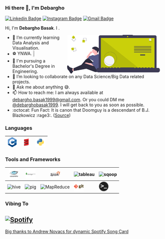 ### Hi there 👋, I'm Debargho

<!--
**Debargho99/Debargho99** is a ✨ _special_ ✨ repository because its `README.md` (this file) appears on your GitHub profile.

Here are some ideas to get you started:

- 🔭 I’m currently working on ...
- 🌱 I’m currently learning ...
- 👯 I’m looking to collaborate on ...
- 🤔 I’m looking for help with ...
- 💬 Ask me about ...
- 📫 How to reach me: ...
- 😄 Pronouns: ...
- ⚡ Fun fact: ...
-->


[![Linkedin Badge](https://img.shields.io/badge/-Debargho_Basak-2867b2?style=flat&logo=Linkedin&logoColor=white&link=https://www.linkedin.com/in/debargho-basak-477b43150/)](https://www.linkedin.com/in/debargho-basak-477b43150/)
[![Instagram Badge](https://img.shields.io/badge/-debarghobasak1999-833AB4?style=flat&logo=Instagram&logoColor=white&link=https://www.instagram.com/debarghobasak1999/)](https://www.instagram.com/debarghobasak1999/)
[![Gmail Badge](https://img.shields.io/badge/-debarghobasak1999-D14836?style=flat&logo=gmail&logoColor=white&link=mailto:debargho.basak1999@gmail.com)](mailto:debargho.basak1999@gmail.com)

<!-- [![Medium Badge](https://img.shields.io/badge/-debargho__basak-12100E?style=flat&logo=medium&logoColor=white&link=)]() -->

Hi, I'm **Debargho Basak**. I   .

<a href='https://undraw.co/'> 
    <img align='right' alt='programmer' width=60% src='./undraw_code_thinking_1jeh (2).svg'/>
</a>

- 🌱 I’m currently learning Data Analysis and Visualisation.
- :soccer: YNWA. <img src="https://media.giphy.com/media/W01pzXli5X0OQmkQcN/giphy.gif" width="10%" height="5%" align = 'center'/>
- 💼 I'm pursuing a Bachelor's Degree in Engineering.
- 👯 I’m looking to collaborate on any Data Science/Big Data related projects.
- 💬 Ask me about anything :sweat_smile:.
- 📫 How to reach me: I am always available at [debargho.basak1999@gmail.com](mailto:debargho.basak1999@gmail.com]). Or you could DM me [@debarghobasak1999](https://www.instagram.com/debarghobasak1999/). I will get back to you as soon as possible.
- :octocat: Fun Fact: It is canon that Doomguy is a descendant of B.J. Blazkowicz :rage3:. ([Source](https://doom.fandom.com/wiki/B.J._Blazkowicz))


### Languages
| <img alt='c++' width='32px' height='32px' src='https://raw.githubusercontent.com/github/explore/80688e429a7d4ef2fca1e82350fe8e3517d3494d/topics/cpp/cpp.png'/>|<img alt='scala' width='32px' height='32px' src='https://raw.githubusercontent.com/github/explore/80688e429a7d4ef2fca1e82350fe8e3517d3494d/topics/scala/scala.png'/>|<img alt='python' width='32px' height='32px' src='https://raw.githubusercontent.com/github/explore/80688e429a7d4ef2fca1e82350fe8e3517d3494d/topics/python/python.png'/>| 
|---|---|---|


### Tools and Frameworks
|<img alt='cassandra' width='32px' height='32px' src='https://raw.githubusercontent.com/github/explore/8b79365c693905ff9adad384ab1534b5ab041cb9/topics/cassandra/cassandra.png'/> |<img alt='mongodb' width='32px' height='32px' src='https://raw.githubusercontent.com/github/explore/80688e429a7d4ef2fca1e82350fe8e3517d3494d/topics/mongodb/mongodb.png'/>|<img alt='spark' width='32px' height='32px' src='https://raw.githubusercontent.com/github/explore/6f5025830918df26b37d23b3ffffbc35725fe15f/topics/spark/spark.png'>| <img alt='tableau' width='32px' height='32px' src='https://avatars0.githubusercontent.com/u/828667?s=200&v=4'/>| <img alt='sqoop' width='40px' height='32px' src='https://upload.wikimedia.org/wikipedia/commons/b/b4/Apache_Sqoop_logo.svg'/>|
|---|---|---|---|---|
|<img alt='hive' width='40px' height='32px' src='https://upload.wikimedia.org/wikipedia/commons/b/bb/Apache_Hive_logo.svg'/>|<img alt='pig' width='45px' height='32px' src='https://upload.wikimedia.org/wikipedia/en/b/bc/Apache_Pig_Logo.svg'/> | <img alt='MapReduce' width='55px' height='32px' src='https://upload.wikimedia.org/wikipedia/commons/0/0e/Hadoop_logo.svg'/> |<img alt='git' width='32px' height='32px' src='https://raw.githubusercontent.com/github/explore/80688e429a7d4ef2fca1e82350fe8e3517d3494d/topics/git/git.png'/>| <img alt='terminal/bash' width='32px' height='32px' src='https://raw.githubusercontent.com/github/explore/d92924b1d925bb134e308bd29c9de6c302ed3beb/topics/terminal/terminal.png'/>|


### Vibing To

## [![Spotify](https://novatorem-sooty-five.vercel.app/api/spotify)](https://open.spotify.com/user/upamanyu.das.work)

[Big thanks to Andrew Novacs for dynamic Spotify Song Card](https://github.com/novatorem)
